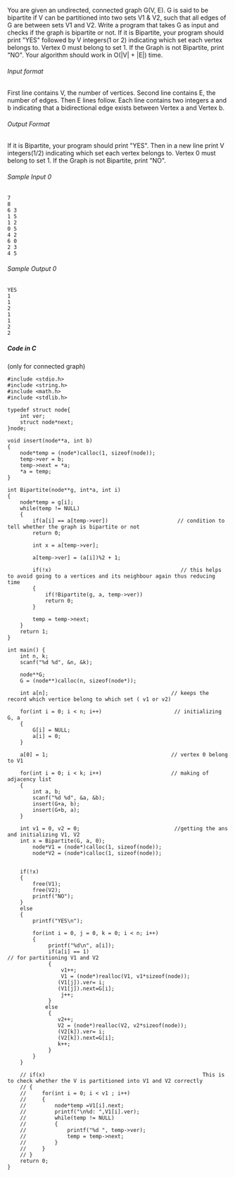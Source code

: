 You are given an undirected, connected graph G(V, E).
G is said to be bipartite if V can be partitioned into two sets V1 & V2, such that all edges of G are between sets V1 and V2. Write a program that takes G as input and checks if the graph is bipartite or not. If it is Bipartite, your program should print "YES" followed by V integers(1 or 2) indicating which set each vertex belongs to. Vertex 0 must belong to set 1.
If the Graph is not Bipartite, print "NO". Your algorithm should work in O(|V| + |E|) time.
###### Input format
First line contains V, the number of vertices. Second line contains E, the number of edges. Then E lines follow. Each line contains two integers a and b indicating that a bidirectional edge exists between Vertex a and Vertex b.

###### Output Format
If it is Bipartite, your program should print "YES". Then in a new line print V integers(1/2) indicating which set each vertex belongs to. Vertex 0 must belong to set 1. If the Graph is not Bipartite, print "NO".

###### Sample Input 0
~~~
7
8
6 3
1 5
1 2
0 5
4 2
6 0
2 3
4 5
~~~
###### Sample Output 0
~~~
YES
1
1
2
1
1
2
2
~~~

##### Code in C 
(only for connected graph)
~~~
#include <stdio.h>
#include <string.h>
#include <math.h>
#include <stdlib.h>

typedef struct node{
    int ver;
    struct node*next;
}node;

void insert(node**a, int b)
{
    node*temp = (node*)calloc(1, sizeof(node));
    temp->ver = b;
    temp->next = *a;
    *a = temp;
}

int Bipartite(node**g, int*a, int i)
{
    node*temp = g[i];
    while(temp != NULL)
    {
        if(a[i] == a[temp->ver])                      // condition to tell whether the graph is bipartite or not
        return 0;
        
        int x = a[temp->ver];
        
        a[temp->ver] = (a[i])%2 + 1;
        
        if(!x)                                         // this helps to avoid going to a vertices and its neighbour again thus reducing time
        {
            if(!Bipartite(g, a, temp->ver))
            return 0;
        }
        
        temp = temp->next;
    }
    return 1;
}

int main() {
    int n, k;
    scanf("%d %d", &n, &k);
    
    node**G;
    G = (node**)calloc(n, sizeof(node*));
    
    int a[n];                                       // keeps the record which vertice belong to which set ( v1 or v2)
    
    for(int i = 0; i < n; i++)                       // initializing G, a
    {
        G[i] = NULL;
        a[i] = 0;
    }
    
    a[0] = 1;                                       // vertex 0 belong to V1

    for(int i = 0; i < k; i++)                      // making of adjacency list
    {
        int a, b;
        scanf("%d %d", &a, &b);
        insert(G+a, b);
        insert(G+b, a);
    }
    
    int v1 = 0, v2 = 0;                              //getting the ans and initializing V1, V2
    int x = Bipartite(G, a, 0);
        node*V1 = (node*)calloc(1, sizeof(node));
        node*V2 = (node*)calloc(1, sizeof(node));
    
    
    if(!x)
    {
        free(V1);
        free(V2);
        printf("NO");
    }
    else
    {
        printf("YES\n");

        for(int i = 0, j = 0, k = 0; i < n; i++)
        {
             printf("%d\n", a[i]);
             if(a[i] == 1)                                                // for partitioning V1 and V2
             {
                 v1++;
                 V1 = (node*)realloc(V1, v1*sizeof(node));
                (V1[j]).ver= i;
                (V1[j]).next=G[i];
                 j++;
             }  
            else
             {
                v2++;
                V2 = (node*)realloc(V2, v2*sizeof(node));
                (V2[k]).ver= i;
                (V2[k]).next=G[i];
                k++;
             }  
        }  
    }
    
    // if(x)                                                  This is to check whether the V is partitioned into V1 and V2 correctly
    // {
    //     for(int i = 0; i < v1 ; i++)              
    //     {
    //         node*temp =V1[i].next;
    //         printf("\n%d: ",V1[i].ver);
    //         while(temp != NULL)
    //         {
    //             printf("%d ", temp->ver);
    //             temp = temp->next;
    //         }
    //     }
    // }
    return 0;
}
~~~
